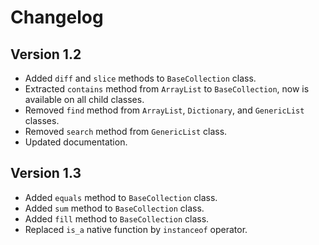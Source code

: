 # Changelog

## Version 1.2
- Added `diff` and `slice` methods to `BaseCollection` class.
- Extracted `contains` method from `ArrayList` to `BaseCollection`, now is available on all child classes.
- Removed `find` method from `ArrayList`, `Dictionary`, and `GenericList` classes.
- Removed `search` method from `GenericList` class.
- Updated documentation.

## Version 1.3
- Added `equals` method to `BaseCollection` class.
- Added `sum` method to `BaseCollection` class.
- Added `fill` method to `BaseCollection` class.
- Replaced `is_a` native function by `instanceof` operator.